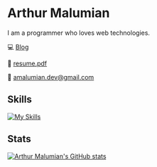 # Arthur Malumian

I am a programmer who loves web technologies.

💻 [Blog](https://www.amalumian.dev)

📄 [resume.pdf](https://www.amalumian.dev/pdf/resume.pdf)

📧 [amalumian.dev@gmail.com](mailto:amalumian.dev@gmail.com)

## Skills

[![My Skills](https://skillicons.dev/icons?i=ts,react,redux,tailwind,bootstrap,materialui,sass,vitest,webpack,vite,js,css,html,git,neovim,figma,apple&theme=light)](https://www.amalumian.dev/pdf/resume.pdf)

## Stats

[![Arthur Malumian's GitHub stats](https://github-readme-stats.vercel.app/api?username=amalumian)](https://github.com/anuraghazra/github-readme-stats)
